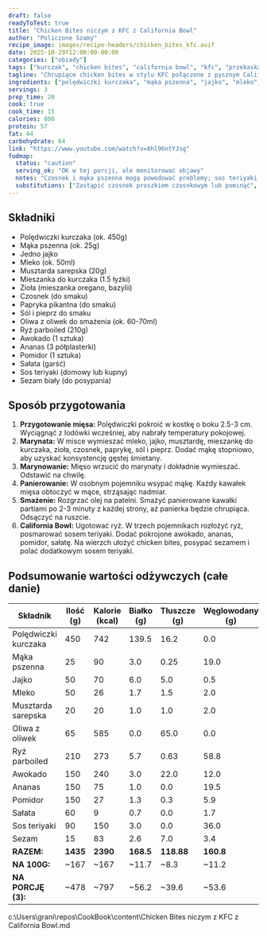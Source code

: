 ```yaml
---
draft: false
readyToTest: true
title: "Chicken Bites niczym z KFC z California Bowl"
author: "Policzone Szamy"
recipe_image: images/recipe-headers/chicken_bites_kfc.avif
date: 2025-10-29T12:00:00-00:00
categories: ["obiady"]
tags: ["kurczak", "chicken bites", "california bowl", "kfc", "przekaska"]
tagline: "Chrupiące chicken bites w stylu KFC połączone z pysznym California Bowl – idealne na przekąskę lub posiłek."
ingredients: ["polędwiczki kurczaka", "mąka pszenna", "jajko", "mleko", "muszarda sarepska", "oliwa z oliwek", "ryż parboiled", "awokado", "ananas", "pomidor", "sałata", "sos teriyaki"]
servings: 3
prep_time: 20
cook: true
cook_time: 15
calories: 800
protein: 57
fat: 44
carbohydrate: 64
link: "https://www.youtube.com/watch?v=8hl96ntYJsg"
fodmap:
  status: "caution"
  serving_ok: "OK w tej porcji, ale monitorować objawy"
  notes: "Czosnek i mąka pszenna mogą powodować problemy; sos teriyaki może zawierać gluten."
  substitutions: ["Zastąpić czosnek proszkiem czosnkowym lub pominąć", "Użyć mąki ryżowej zamiast pszennej dla panierki"]
---
```


## Składniki
*   Polędwiczki kurczaka (ok. 450g)
*   Mąka pszenna (ok. 25g)
*   Jedno jajko
*   Mleko (ok. 50ml)
*   Musztarda sarepska (20g)
*   Mieszanka do kurczaka (1.5 łyżki)
*   Zioła (mieszanka oregano, bazylii)
*   Czosnek (do smaku)
*   Papryka pikantna (do smaku)
*   Sól i pieprz do smaku
*   Oliwa z oliwek do smażenia (ok. 60-70ml)
*   Ryż parboiled (210g)
*   Awokado (1 sztuka)
*   Ananas (3 półplasterki)
*   Pomidor (1 sztuka)
*   Sałata (garść)
*   Sos teriyaki (domowy lub kupny)
*   Sezam biały (do posypania)

## Sposób przygotowania
1.  **Przygotowanie mięsa:** Polędwiczki pokroić w kostkę o boku 2.5-3 cm. Wyciągnąć z lodówki wcześniej, aby nabrały temperatury pokojowej.
2.  **Marynata:** W misce wymieszać mleko, jajko, musztardę, mieszankę do kurczaka, zioła, czosnek, paprykę, sól i pieprz. Dodać mąkę stopniowo, aby uzyskać konsystencję gęstej śmietany.
3.  **Marynowanie:** Mięso wrzucić do marynaty i dokładnie wymieszać. Odstawić na chwilę.
4.  **Panierowanie:** W osobnym pojemniku wsypać mąkę. Każdy kawałek mięsa obtoczyć w mące, strząsając nadmiar.
5.  **Smażenie:** Rozgrzać olej na patelni. Smażyć panierowane kawałki partiami po 2-3 minuty z każdej strony, aż panierka będzie chrupiąca. Odsączyć na ruszcie.
6.  **California Bowl:** Ugotować ryż. W trzech pojemnikach rozłożyć ryż, posmarować sosem teriyaki. Dodać pokrojone awokado, ananas, pomidor, sałatę. Na wierzch ułożyć chicken bites, posypać sezamem i polać dodatkowym sosem teriyaki.

## Podsumowanie wartości odżywczych (całe danie)

| Składnik           | Ilość (g) | Kalorie (kcal) | Białko (g) | Tłuszcze (g) | Węglowodany (g) |
|--------------------|-----------|----------------|------------|--------------|-----------------|
| Polędwiczki kurczaka | 450       | 742            | 139.5      | 16.2         | 0.0             |
| Mąka pszenna       | 25        | 90             | 3.0        | 0.25         | 19.0            |
| Jajko              | 50        | 70             | 6.0        | 5.0          | 0.5             |
| Mleko              | 50        | 26             | 1.7        | 1.5          | 2.0             |
| Musztarda sarepska | 20        | 20             | 1.0        | 1.0          | 2.0             |
| Oliwa z oliwek     | 65        | 585            | 0.0        | 65.0         | 0.0             |
| Ryż parboiled      | 210       | 273            | 5.7        | 0.63         | 58.8            |
| Awokado            | 150       | 240            | 3.0        | 22.0         | 12.0            |
| Ananas             | 150       | 75             | 1.0        | 0.0          | 19.5            |
| Pomidor            | 150       | 27             | 1.3        | 0.3          | 5.9             |
| Sałata             | 60        | 9              | 0.7        | 0.0          | 1.7             |
| Sos teriyaki       | 90        | 150            | 3.0        | 0.0          | 36.0            |
| Sezam              | 15        | 83             | 2.6        | 7.0          | 3.4             |
| **RAZEM:**         | **1435**  | **2390**       | **168.5**  | **118.88**   | **160.8**       |
| **NA 100G:**       | ~167      | ~167           | ~11.7      | ~8.3         | ~11.2           |
| **NA PORCJĘ (3):** | ~478      | ~797           | ~56.2      | ~39.6        | ~53.6           |

</content>
<parameter name="filePath">c:\Users\grani\repos\CookBook\content\Chicken Bites niczym z KFC z California Bowl.md
